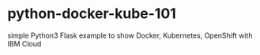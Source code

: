 # python-docker-kube-101
simple Python3 Flask example to show Docker, Kubernetes, OpenShift with IBM Cloud
